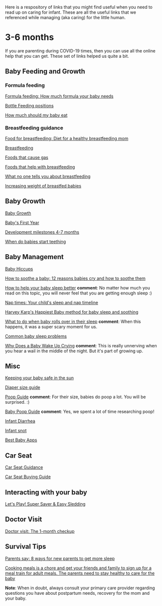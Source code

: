 Here is a respository of links that you might find useful when you need to read up on caring for infant. These are all the useful links that we referenced while managing (aka caring) for the little human.

# 3-6 months
If you are parenting during COVID-19 times, then you can use all the online help that you can get. These set of links helped us quite a bit.

## Baby Feeding and Growth
### Formula feeding
[Formula feeding: How much formula your baby needs](https://www.babycenter.com/0_how-much-formula-your-baby-needs_9136.bc)

[Bottle Feeding positions](https://www.drbrownsbaby.com/bottle-feeding-positions-and-techniques/)

[How much should my baby eat](https://www.mylittlemoppet.com/how-much-should-a-baby-eat/)

### Breastfeeding guidance 
[Food for breastfeeding: Diet for a healthy breastfeeding mom](https://www.babycenter.com/0_diet-for-a-healthy-breastfeeding-mom_3565.bc)

[Breastfeeding](http://med.stanford.edu/newborns.html)

[Foods that cause gas](https://www.parents.com/baby/care/gas/gas-in-breastfed-babies/)

[Foods that help with breastfeeding](https://www.verywellfamily.com/foods-that-increase-breast-milk-supply-431598)

[What no one tells you about breastfeeding](https://blogs.webmd.com/womens-health/20180703/what-no-one-tells-you-about-breastfeeding)

[Increasing weight of breastfed babies](https://kellymom.com/health/growth/weight-gain_increase/)

## Baby Growth
[Baby Growth](https://www.babycenter.com/0_how-to-raise-a-happy-baby-and-child-birth-to-12-mo_1490882.bc?scid=iOS_MPBT_Referral)

[Baby's First Year](https://www.verywellfamily.com/babys-first-year-guide-4173867)

[Development milestones 4-7 months](https://www.babycenter.com/0_baby-milestones-1-to-6-months_1496585.bc?scid=iOS_MPBT_Referral#articlesection3)

[When do babies start teething](https://www.parents.com/baby/health/baby-teeth/when-do-babies-start-teething)

## Baby Management
[Baby Hiccups](https://www.healthline.com/health/childrens-health/newborn-hiccups)

[How to soothe a baby: 12 reasons babies cry and how to soothe them](https://www.babycenter.com/0_12-reasons-babies-cry-and-how-to-soothe-them_9790.bc)

[How to help your baby sleep better](https://www.babycenter.com/0_expert-sleep-strategies-for-babies_1445907.bc) **comment**: No matter how much you read on this topic, you will never feel that you are getting enough sleep :)

[Nap times: Your child's sleep and nap timeline](https://www.babycenter.com/0_your-childs-sleep-and-nap-timeline_10357001.bc)

[Harvey Karp's Happiest Baby method for baby sleep and soothing](https://www.babycenter.com/0_harvey-karps-happiest-baby-method-for-baby-sleep-and-soothin_10373838.bc)

[What to do when baby rolls over in their sleep](https://www.healthline.com/health/baby/baby-rolling-over-in-sleep) **comment**: When this happens, it was a super scary moment for us. 

[Common baby sleep problems](https://www.whattoexpect.com/first-year/baby-sleep-problems.aspx)

[Why Does a Baby Wake Up Crying](https://parenting.firstcry.com/articles/why-does-baby-wakes-up-crying/) **comment**: This is really unnerving when you hear a wail in the middle of the night. But it's part of growing up.

## Misc
[Keeping your baby safe in the sun](https://www.babycenter.com/0_how-to-keep-your-baby-safe-in-the-sun_421.bc)

[Diaper size guide](https://click.huggies-enews.com/?qs=870a2aa180e4556107d780ddaf78615fb6a8e15e9f78bc3638be45b32e1d018e6a6543e4b34bc6bd6cf117c681495a067c62cc786a0540f2e8163f67dcae37da)

[Poop Guide](https://www.parents.com/baby/diapers/dirty/the-scoop-on-poop-whats-normal-whats-not/) **comment**: For their size, babies do poop a lot. You will be surprised. :)

[Baby Poop Guide](https://www.thebump.com/a/baby-poop) **comment**: Yes, we spent a lot of time researching poop!

[Infant Diarrhea](https://www.webmd.com/parenting/baby/baby-diarrhea-causes-treatment)

[Infant snot](https://www.unitypoint.org/blankchildrens/article.aspx?id=93395b95-baac-4a22-b434-0db1fe54d1c0)

[Best Baby Apps](https://www.todaysparent.com/baby/6-must-have-apps-for-new-moms/)

## Car Seat
[Car Seat Guidance](https://www.nhtsa.gov/sites/nhtsa.dot.gov/files/documents/carseat-recommendations-for-children-by-age-size.pdf)

[Car Seat Buying Guide](https://thecarseatlady.com/car-seat-buying-guide/)

## Interacting with your baby
[Let's Play! Super Saver & Easy Sledding](https://www.babycenter.com/0_lets-play-super-saver-easy-sledding_1498428.bc)

## Doctor Visit
[Doctor visit: The 1-month checkup](https://www.babycenter.com/0_doctor-visit-the-1-month-checkup_6599.bc)

## Survival Tips
[Parents say: 8 ways for new parents to get more sleep](https://www.babycenter.com/0_parents-say-8-ways-for-new-parents-to-get-more-sleep_7750.bc)

[Cooking meals is a chore and get your friends and family to sign up for a meal train for adult meals. The parents need to stay healthy to care for the baby](https://www.mealtrain.com/)



**Note**: When in doubt, always consult your primary care provider regarding questions you have about postpartum needs, recovery for the mom and your baby.
